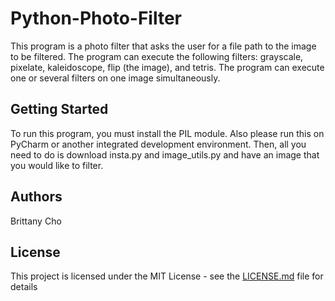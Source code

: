 # Python-Photo-Filter
This program is a photo filter that asks the user for a file path to the image to be filtered. The program can execute the following filters: grayscale, pixelate, kaleidoscope, flip (the image), and tetris. The program can execute one or several filters on one image simultaneously.

## Getting Started

To run this program, you must install the PIL module. Also please run this on PyCharm or another integrated development environment. Then, all you need to do is download insta.py and image_utils.py and have an image that you would like to filter.

## Authors

Brittany Cho

## License

This project is licensed under the MIT License - see the [LICENSE.md](LICENSE.md) file for details

